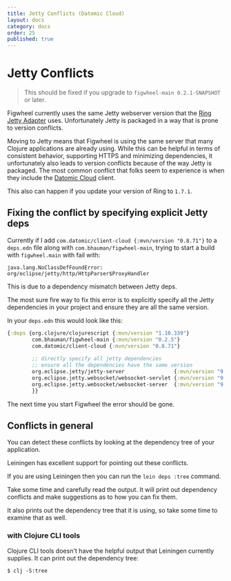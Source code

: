 ```yaml
---
title: Jetty Conflicts (Datomic Cloud)
layout: docs
category: docs
order: 25
published: true
---
```


# Jetty Conflicts

> This should be fixed if you upgrade to `figwheel-main 0.2.1-SNAPSHOT`
> or later.

<div class="lead-in"> Figwheel currently uses the same Jetty webserver
version that the <a href="https://github.com/ring-clojure/ring/tree/master/ring-jetty-adapter">Ring Jetty Adapter</a> uses. Unfortunately Jetty is
packaged in a way that is prone to version conflicts.</div>

Moving to Jetty means that Figwheel is using the same server that many
Clojure applications are already using. While this can be helpful in
terms of consistent behavior, supporting HTTPS and minimizing
dependencies, it unfortunately also leads to version conflicts
because of the way Jetty is packaged. The most common conflict that
folks seem to experience is when they include the [Datomic
Cloud](https://docs.datomic.com/cloud/index.html) client.

This also can happen if you update your version of Ring to `1.7.1`.

## Fixing the conflict by specifying explicit Jetty deps

Currently if I add `com.datomic/client-cloud {:mvn/version "0.8.71"}`
to a `deps.edn` file along with `com.bhauman/figwheel-main`, trying to
start a build with `figwheel.main` with fail with:

```
java.lang.NoClassDefFoundError: org/eclipse/jetty/http/HttpParser$ProxyHandler
```

This is due to a dependency mismatch between Jetty deps.

The most sure fire way to fix this error is to explicitly specify all
the Jetty dependencies in your project and ensure they are all the
same version.

In your `deps.edn` this would look like this:

```clojure
{:deps {org.clojure/clojurescript {:mvn/version "1.10.339"}
        com.bhauman/figwheel-main {:mvn/version "0.2.5"}
		com.datomic/client-cloud {:mvn/version "0.8.71"}
	    
		;; directly specify all jetty dependencies
		;; ensure all the dependencies have the same version
		org.eclipse.jetty/jetty-server                {:mvn/version "9.4.12.v20180830"}
		org.eclipse.jetty.websocket/websocket-servlet {:mvn/version "9.4.12.v20180830"}
		org.eclipse.jetty.websocket/websocket-server  {:mvn/version "9.4.12.v20180830"}
		}}
```

The next time you start Figwheel the error should be gone.

## Conflicts in general

You can detect these conflicts by looking at the dependency tree of
your application.

Leiningen has excellent support for pointing out these conflicts.

If you are using Leiningen then you can run the `lein deps :tree`
command.

Take some time and carefully read the output. It will print out
dependency conflicts and make suggestions as to how you can fix them.

It also prints out the dependency tree that it is using, so take some
time to examine that as well.

### with Clojure CLI tools

Clojure CLI tools doesn't have the helpful output that Leiningen
currently supplies. It can print out the dependency tree:

```
$ clj -S:tree
```





